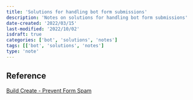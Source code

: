 ```yaml
---
title: 'Solutions for handling bot form submissions'
description: 'Notes on solutions for handling bot form submissions'
date-created: '2022/03/15'
last-modified: '2022/10/02'
isdraft: true
categories: ['bot', 'solutions', 'notes']
tags: [['bot', 'solutions', 'notes']
type: 'note'
---
```


## Reference

[Build Create - Prevent Form Spam](https://buildcreate.com/6-ways-to-prevent-form-spam-without-captcha/)
